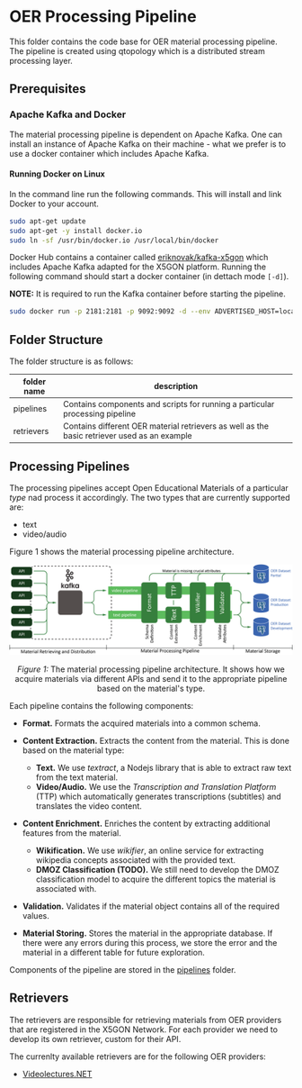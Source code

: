 # OER Processing Pipeline

This folder contains the code base for OER material processing pipeline. The
pipeline is created using qtopology which is a distributed stream processing layer.

## Prerequisites

### Apache Kafka and Docker

The material processing pipeline is dependent on Apache Kafka. One can install
an instance of Apache Kafka on their machine - what we prefer is to use a docker
container which includes Apache Kafka.

#### Running Docker on Linux

In the command line run the following commands. This will install and link Docker
to your account.

```bash
sudo apt-get update
sudo apt-get -y install docker.io
sudo ln -sf /usr/bin/docker.io /usr/local/bin/docker
```

Docker Hub contains a container called
[eriknovak/kafka-x5gon](https://hub.docker.com/r/eriknovak/kafka-x5gon)
which includes Apache Kafka adapted for the X5GON platform. Running the following
command should start a docker container (in dettach mode `[-d]`).

**NOTE:** It is required to run the Kafka container before starting the pipeline.

```bash
sudo docker run -p 2181:2181 -p 9092:9092 -d --env ADVERTISED_HOST=localhost --env ADVERTISED_PORT=9092 --restart unless-stopped --name kafka-x5gon -h kafka-x5gon eriknovak/kafka-x5gon
```

## Folder Structure

The folder structure is as follows:

| folder name | description |
| ----------- | ----------- |
| pipelines   | Contains components and scripts for running a particular processing pipeline |
| retrievers  | Contains different OER material retrievers as well as the basic retriever used as an example |

## Processing Pipelines

The processing pipelines accept Open Educational Materials of a particular *type* nad process it accordingly. The two types that are currently supported are:

- text
- video/audio

Figure 1 shows the material processing pipeline architecture.

![preprocessing pipeline](imgs/X5GON-processing-pipeline.png)
<p style="text-align:center;"><i>Figure 1:</i> The material processing pipeline architecture. It shows how we acquire materials via different APIs and send it to the appropriate pipeline based on the material's type.</p>


Each pipeline contains the following components:

- **Format.** Formats the acquired materials into a common schema.
- **Content Extraction.** Extracts the content from the material. This is done based on the material type:
    - **Text.** We use *textract*, a Nodejs library that is able to extract raw text from the text material.
    - **Video/Audio.** We use the *Transcription and Translation Platform* (TTP) which automatically generates
        transcriptions (subtitles) and translates the video content.

- **Content Enrichment.** Enriches the content by extracting additional features from the material.
    - **Wikification.** We use *wikifier*, an online service for extracting wikipedia concepts associated with      the provided text.
    - **DMOZ Classification (TODO).** We still need to develop the DMOZ classification model to acquire the         different topics the material is associated with.

- **Validation.** Validates if the material object contains all of the required values.

- **Material Storing.** Stores the material in the appropriate database. If there were any errors during this
    process, we store the error and the material in a different table for future exploration.

Components of the pipeline are stored in the [pipelines](pipelines/) folder.

## Retrievers

The retrievers are responsible for retrieving materials from OER providers that are registered in the
X5GON Network. For each provider we need to develop its own retriever, custom for their API.

The currenlty available retrievers are for the following OER providers:

- [Videolectures.NET](http://videolectures.net/)


